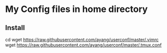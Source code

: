 # My Config files in home directory

## Install

  cd
  wget https://raw.githubusercontent.com/ayang/userconf/master/.vimrc
  wget https://raw.githubusercontent.com/ayang/userconf/master/.tmux.conf
